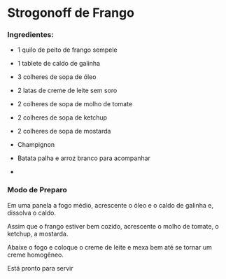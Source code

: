 # Strogonoff de Frango

### Ingredientes:

- 1 quilo de peito de frango sempele

- 1 tablete de caldo de galinha

- 3 colheres de sopa de óleo

- 2 latas de creme de leite sem soro

- 2 colheres de sopa de molho de tomate

- 2 colheres de sopa de ketchup

- 2 colheres de sopa de mostarda

- Champignon

- Batata palha e arroz branco para acompanhar

- 

  ### Modo de Preparo

  Em uma panela a fogo médio, acrescente o óleo e o caldo de galinha e, dissolva o caldo. 

  Assim que o frango estiver bem cozido, acrescente o molho de tomate, o ketchup, a mostarda.

  Abaixe o fogo e coloque o creme de leite e mexa bem até se tornar um creme homogêneo.

  Está pronto para servir

